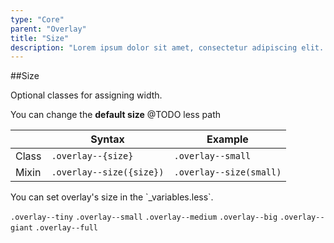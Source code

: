 ```yaml
---
type: "Core"
parent: "Overlay"
title: "Size"
description: "Lorem ipsum dolor sit amet, consectetur adipiscing elit. Nunc tempus laoreet leo sit amet iaculis."
---
```


##Size

Optional classes for assigning width.

You can change the **default size** @TODO less path

<div class="table--scroll">

|                         | Syntax                                    | Example                       |
| ----------------------- | ----------------------------------------- | ----------------------------- |
| Class                   | `.overlay--{size}`                        | `.overlay--small`             |
| Mixin                   | `.overlay--size({size})`                  | `.overlay--size(small)`       |

</div>

<div class="alert">
  <div class="alert_content">
    You can set overlay's size in the `_variables.less`.
  </div>
</div>

`.overlay--tiny` `.overlay--small` `.overlay--medium` `.overlay--big` `.overlay--giant` `.overlay--full`
        
<demo>
  <demovanilla src="inline/core/overlay/size">
  </demovanilla>
</demo>
